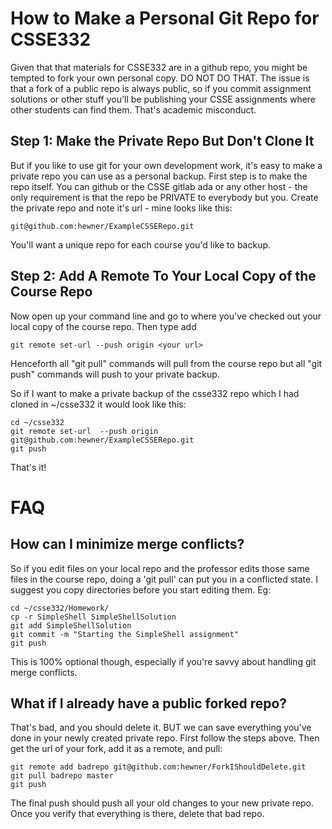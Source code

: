 # How to Make a Personal Git Repo for CSSE332

Given that that materials for CSSE332 are in a github repo, you might
be tempted to fork your own personal copy.  DO NOT DO THAT.  The issue
is that a fork of a public repo is always public, so if you commit
assignment solutions or other stuff you'll be publishing your CSSE
assignments where other students can find them.  That's academic
misconduct.

## Step 1: Make the Private Repo But Don't Clone It

But if you like to use git for your own development work, it's easy to
make a private repo you can use as a personal backup.  First step is
to make the repo itself.  You can github or the CSSE gitlab ada or any
other host - the only requirement is that the repo be PRIVATE to
everybody but you.  Create the private repo and note it's url - mine
looks like this:

    git@github.com:hewner/ExampleCSSERepo.git

You'll want a unique repo for each course you'd like to backup.

## Step 2: Add A Remote To Your Local Copy of the Course Repo

Now open up your command line and go to where you've checked out your
local copy of the course repo.  Then type add 

    git remote set-url --push origin <your url>

Henceforth all "git pull" commands will pull from the course repo but
all "git push" commands will push to your private backup.

So if I want to make a private backup of the csse332 repo which I had
cloned in ~/csse332 it would look like this:

    cd ~/csse332
    git remote set-url  --push origin git@github.com:hewner/ExampleCSSERepo.git
    git push

That's it!

# FAQ

## How can I minimize merge conflicts?

So if you edit files on your local repo and the professor edits those
same files in the course repo, doing a 'git pull' can put you in a
conflicted state.  I suggest you copy directories before you start
editing them.  Eg:

    cd ~/csse332/Homework/
    cp -r SimpleShell SimpleShellSolution
    git add SimpleShellSolution
    git commit -m "Starting the SimpleShell assignment"
    git push
   
This is 100% optional though, especially if you're savvy about
handling git merge conflicts.

## What if I already have a public forked repo?

That's bad, and you should delete it.  BUT we can save everything
you've done in your newly created private repo.  First follow the
steps above.  Then get the url of your fork, add it as a remote, and
pull:

    git remote add badrepo git@github.com:hewner/ForkIShouldDelete.git
    git pull badrepo master
    git push
    
The final push should push all your old changes to your new private
repo.  Once you verify that everything is there, delete that bad repo.
